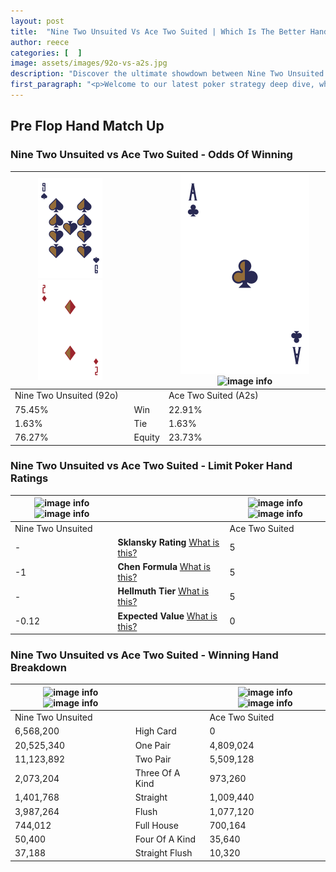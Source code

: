 ```yaml
---
layout: post
title:  "Nine Two Unsuited Vs Ace Two Suited | Which Is The Better Hand In Poker? A Complete Guide"
author: reece
categories: [  ]
image: assets/images/92o-vs-a2s.jpg
description: "Discover the ultimate showdown between Nine Two Unsuited and Ace Two Suited in poker! Uncover the odds, strategies, and scenarios where one hand triumphs over the other. Get ready to up your poker game with this thrilling analysis."
first_paragraph: "<p>Welcome to our latest poker strategy deep dive, where we're pitting two distinct hands against each other in a high-stakes showdown: Nine Two Unsuited vs Ace Two Suited.</p><p>In the dynamic world of poker, every decision counts, and knowing which hand holds the upper hand is key to your success at the table.</p><p>In this article, we'll dissect these two hands, explore the scenarios where one dominates the other, and equip you with the knowledge to make strategic choices that can tip the odds in your favor.</p><p>Get ready to unravel the intriguing dynamics of these poker hands and elevate your game to new heights.</p>"
---
```




[comment]: # (sp0)

## Pre Flop Hand Match Up

<div class="table hand-ratings" markdown="1"> 



### Nine Two Unsuited vs Ace Two Suited - Odds Of Winning


    
| ![image info](assets/images/hand1/9.png) ![image info](assets/images/hand1/2o.png) |  | ![image info](assets/images/hand2/a.png) ![image info](assets/images/hand2/2s.png) |
| -------- | -------- | -------- |
| Nine Two Unsuited (92o) |  | Ace Two Suited (A2s) |
| 75.45% | Win | 22.91% |
| 1.63% | Tie | 1.63% |
| 76.27% | Equity | 23.73% |




[comment]: # (sp1)



### Nine Two Unsuited vs Ace Two Suited - Limit Poker Hand Ratings


    
| ![image info](https://www.riverpairs.com/assets/images/hand1/9.png) ![image info](https://www.riverpairs.com/assets/images/hand1/2o.png) |  | ![image info](https://www.riverpairs.com/assets/images/hand2/a.png) ![image info](https://www.riverpairs.com/assets/images/hand2/2s.png) |
| -------- | -------- | -------- |
| Nine Two Unsuited |  | Ace Two Suited |
| - | **Sklansky Rating** [What is this?](/sklansky-rating-explained) | 5 |
| -1 | **Chen Formula** [What is this?](/chen-formula-explained) | 5 |
| - | **Hellmuth Tier** [What is this?](/Hellmuth-tier-explained) | 5 |
| -0.12 | **Expected Value** [What is this?](/expected-value-explained) | 0 |




[comment]: # (sp2)



### Nine Two Unsuited vs Ace Two Suited - Winning Hand Breakdown


    
| ![image info](https://www.riverpairs.com/assets/images/hand1/9.png) ![image info](https://www.riverpairs.com/assets/images/hand1/2o.png) |  | ![image info](https://www.riverpairs.com/assets/images/hand2/a.png) ![image info](https://www.riverpairs.com/assets/images/hand2/2s.png) |
| -------- | -------- | -------- |
| Nine Two Unsuited |  | Ace Two Suited |
| 6,568,200 | High Card | 0 |
| 20,525,340 | One Pair | 4,809,024 |
| 11,123,892 | Two Pair | 5,509,128 |
| 2,073,204 | Three Of A Kind | 973,260 |
| 1,401,768 | Straight | 1,009,440 |
| 3,987,264 | Flush | 1,077,120 |
| 744,012 | Full House | 700,164 |
| 50,400 | Four Of A Kind | 35,640 |
| 37,188 | Straight Flush | 10,320 |




[comment]: # (sp3)



</div>

[comment]: # (sp4)



[comment]: # (sp5)

